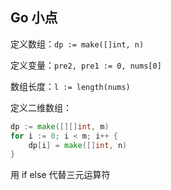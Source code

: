 ## Go 小点

定义数组：`dp := make([]int, n)`

定义变量：`pre2, pre1 := 0, nums[0]`

数组长度：`l := length(nums)`

定义二维数组：

```go
dp := make([][]int, m)
for i := 0; i < m; i++ {
	dp[i] = make([]int, n)
}
```

用 if else 代替三元运算符